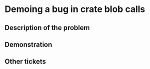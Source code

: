 # Demoing a bug in crate blob calls

## Description of the problem

## Demonstration

## Other tickets

## 
